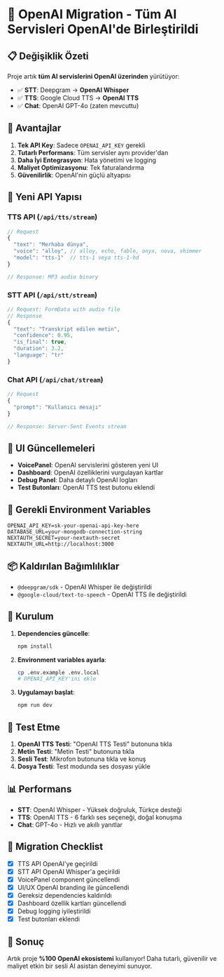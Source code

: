 # 🚀 OpenAI Migration - Tüm AI Servisleri OpenAI'de Birleştirildi

## 📋 Değişiklik Özeti

Proje artık **tüm AI servislerini OpenAI üzerinden** yürütüyor:

- ✅ **STT**: Deepgram → **OpenAI Whisper**
- ✅ **TTS**: Google Cloud TTS → **OpenAI TTS**  
- ✅ **Chat**: OpenAI GPT-4o (zaten mevcuttu)

## 🎯 Avantajlar

1. **Tek API Key**: Sadece `OPENAI_API_KEY` gerekli
2. **Tutarlı Performans**: Tüm servisler aynı provider'dan
3. **Daha İyi Entegrasyon**: Hata yönetimi ve logging
4. **Maliyet Optimizasyonu**: Tek faturalandırma
5. **Güvenilirlik**: OpenAI'nin güçlü altyapısı

## 🔧 Yeni API Yapısı

### TTS API (`/api/tts/stream`)
```javascript
// Request
{
  "text": "Merhaba dünya",
  "voice": "alloy", // alloy, echo, fable, onyx, nova, shimmer
  "model": "tts-1"  // tts-1 veya tts-1-hd
}

// Response: MP3 audio binary
```

### STT API (`/api/stt/stream`)
```javascript
// Request: FormData with audio file
// Response
{
  "text": "Transkript edilen metin",
  "confidence": 0.95,
  "is_final": true,
  "duration": 3.2,
  "language": "tr"
}
```

### Chat API (`/api/chat/stream`)
```javascript
// Request
{
  "prompt": "Kullanıcı mesajı"
}

// Response: Server-Sent Events stream
```

## 🎨 UI Güncellemeleri

- **VoicePanel**: OpenAI servislerini gösteren yeni UI
- **Dashboard**: OpenAI özelliklerini vurgulayan kartlar
- **Debug Panel**: Daha detaylı OpenAI logları
- **Test Butonları**: OpenAI TTS test butonu eklendi

## 🔑 Gerekli Environment Variables

```env
OPENAI_API_KEY=sk-your-openai-api-key-here
DATABASE_URL=your-mongodb-connection-string
NEXTAUTH_SECRET=your-nextauth-secret
NEXTAUTH_URL=http://localhost:3000
```

## 📦 Kaldırılan Bağımlılıklar

- `@deepgram/sdk` - OpenAI Whisper ile değiştirildi
- `@google-cloud/text-to-speech` - OpenAI TTS ile değiştirildi

## 🚀 Kurulum

1. **Dependencies güncelle**:
   ```bash
   npm install
   ```

2. **Environment variables ayarla**:
   ```bash
   cp .env.example .env.local
   # OPENAI_API_KEY'ini ekle
   ```

3. **Uygulamayı başlat**:
   ```bash
   npm run dev
   ```

## 🧪 Test Etme

1. **OpenAI TTS Testi**: "OpenAI TTS Testi" butonuna tıkla
2. **Metin Testi**: "Metin Testi" butonuna tıkla
3. **Sesli Test**: Mikrofon butonuna tıkla ve konuş
4. **Dosya Testi**: Test modunda ses dosyası yükle

## 📊 Performans

- **STT**: OpenAI Whisper - Yüksek doğruluk, Türkçe desteği
- **TTS**: OpenAI TTS - 6 farklı ses seçeneği, doğal konuşma
- **Chat**: GPT-4o - Hızlı ve akıllı yanıtlar

## 🔄 Migration Checklist

- [x] TTS API OpenAI'ye geçirildi
- [x] STT API OpenAI Whisper'a geçirildi  
- [x] VoicePanel component güncellendi
- [x] UI/UX OpenAI branding ile güncellendi
- [x] Gereksiz dependencies kaldırıldı
- [x] Dashboard özellik kartları güncellendi
- [x] Debug logging iyileştirildi
- [x] Test butonları eklendi

## 🎉 Sonuç

Artık proje **%100 OpenAI ekosistemi** kullanıyor! Daha tutarlı, güvenilir ve maliyet etkin bir sesli AI asistan deneyimi sunuyor.
